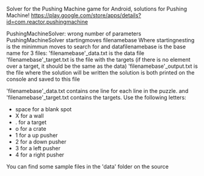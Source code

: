 ﻿Solver for the Pushing Machine game for Android, solutions for Pushing Machine!
https://play.google.com/store/apps/details?id=com.reactor.pushingmachine


PushingMachineSolver: wrong number of parameters
PushingMachineSolver startingmoves filenamebase
Where startingnesting is the minimmun moves to search for and
datafilenamebase is the base name for 3 files:
'filenamebase'_data.txt is the data file
'filenamebase'_target.txt is the file with the targets
    (if there is no element over a target, it should be the same as the data)
'filenamebase'_output.txt is the file where the solution will be written
    the solution is both printed on the console and saved to this file

'filenamebase'_data.txt contains one line for each line in the puzzle.
and 'filenamebase'_target.txt contains the targets.
Use the following letters:
 - space for a blank spot
 - X for a wall
 - . for a target
 - o for a crate
 - 1 for a up pusher
 - 2 for a down pusher
 - 3 for a left pusher
 - 4 for a right pusher

You can find some sample files in the 'data' folder on the source


